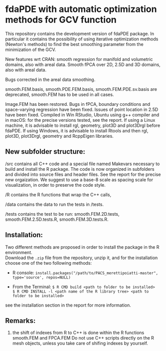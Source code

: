 # fdaPDE with automatic optimization methods for GCV function

This repository contains the development version of fdaPDE package. In particular it contains the possibility of using iterative optimization methods (Newton's methods) to find the best smoothing parameter from the minimization of the GCV. 

New features wrt CRAN: smooth regression for manifold and volumetric domains, also with areal data. Smooth fPCA over 2D, 2.5D and 3D domains, also with areal data.

Bugs corrected in the areal data smoothing.

smooth.FEM.basis, smooth.PDE.FEM.basis, smooth.FEM.PDE.sv.basis are deprecated, smooth.FEM has to be used in all cases.

Image.FEM has been restored. Bugs in fPCA, boundary conditions and space-varying regression have been fixed. Issues of point location in 2.5D have been fixed.
Compiled in Win RStudio, Ubuntu using g++ compiler and in macOS: for the precise versions tested, see the report. If using a Linux machine, it is advisable to install rgl, geometry, plot3D and plot3Drgl before fdaPDE. If using Windows, it is advisable to install Rtools and then rgl, plot3D, plot3Drgl, geometry and RcppEigen libraries. 

## New subfolder structure:
/src contains all C++ code and a special file named Makevars necessary to build and install the R package. The code is now organized in subfolders and divided into source files and header files. See the report for the precise new orgaization. We suggest to use a base-8 scale as spacing scale for visualization, in order to preserve the code style.

/R contains the R functions that wrap the C++ calls,

/data contains the data to run the tests in /tests.

/tests contains the test to be run: smooth.FEM.2D.tests, smooth.FEM.2.5D.tests.R, smooth.FEM.3D.tests.R. 
## Installation:
Two different methods are proposed in order to install the package in the R environment.  
Download the `.zip` file from the repository, unzip it, and for the installation choose one of the two following methods:  

- R console:
        ```install.packages("/path/to/PACS_merettipoiatti-master", type='source', repos=NULL)```

- From the Terminal: 
        ```$ R CMD build <path to folder to be installed>```     
        ```$ R CMD INSTALL -l <path name of the R library tree> <path to folder to be installed>```

see the installation section in the report for more information.
## Remarks:

1) the shift of indexes from R to C++ is done within the R functions smooth.FEM and FPCA.FEM Do not use C++ scripts directly on the R mesh objects, unless you take care of shifing indexes by yourself.

